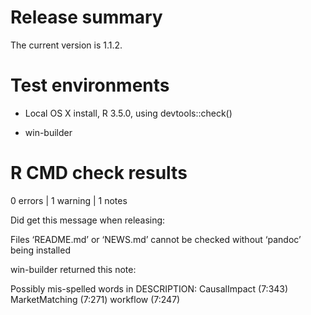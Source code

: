 Release summary
===============

The current version is 1.1.2.

Test environments
=================

-   Local OS X install, R 3.5.0, using devtools::check()

-   win-builder

R CMD check results
===================

0 errors | 1 warning | 1 notes

Did get this message when releasing:

Files ‘README.md’ or ‘NEWS.md’ cannot be checked without ‘pandoc’ being installed

win-builder returned this note:

Possibly mis-spelled words in DESCRIPTION: CausalImpact (7:343) MarketMatching (7:271) workflow (7:247)
